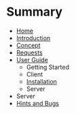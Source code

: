 # Summary

* [Home](README.md)
* [Introduction](introduction/README.md)
* [Concept](concept/README.md)
* [Requests](requests/README.md)
* [User Guide](user_guide/README.md)
   * Getting Started
   * Client
   * [Installation](installation.md)
   * Server
* Server
* [Hints and Bugs](hints_and_bugs/README.md)

